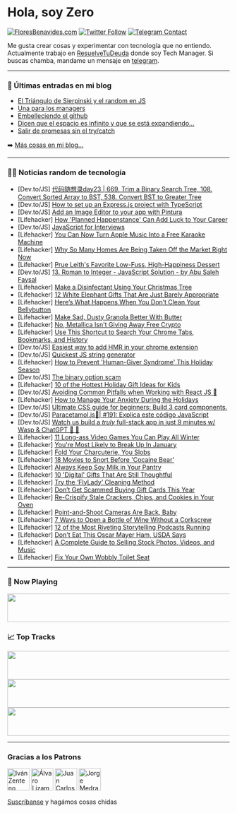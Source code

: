 # Hola, soy Zero

[![FloresBenavides.com](https://img.shields.io/website?down_message=oops&label=MiBlog&style=for-the-badge&up_message=online&url=https%3A%2F%2Ffloresbenavides.com)](https://floresbenavides.com) [![Twitter Follow](https://img.shields.io/twitter/follow/ZeroDragon?color=%231DA1F2&label=Follow&logo=twitter&logoColor=ffffff&style=for-the-badge)](https://twitter.com/zerodragon) [![Telegram Contact](https://img.shields.io/badge/escr%C3%ADbeme-ZeroDragon-%2326A5E4?style=for-the-badge&logo=telegram)](https://t.me/zerodragon)

Me gusta crear cosas y experimentar con tecnología que no entiendo.
Actualmente trabajo en [ResuelveTuDeuda](http://github.com/resuelve) donde soy Tech Manager.
Si buscas chamba, mandame un mensaje en [telegram](https://t.me/zerodragon).

---

### 📕 Últimas entradas en mi blog
<!-- BLOG-POST-LIST:START -->
- [El Triángulo de Sierpinski y el random en JS](https://floresbenavides.com/el-triangulo-de-sierpinski-y-el-random-en-js/)
- [Una para los managers](https://floresbenavides.com/una-para-los-managers/)
- [Embelleciendo el github](https://floresbenavides.com/embelleciendo-el-github/)
- [Dicen que el espacio es infinito y que se está expandiendo…](https://floresbenavides.com/dicen-que-el-espacio-es-infinito-y-que-se-esta-expandiendo/)
- [Salir de promesas sin el try/catch](https://floresbenavides.com/salir-de-promesas-sin-el-try-catch/)
<!-- BLOG-POST-LIST:END -->

➡️ [Más cosas en mi blog...](https://floresbenavides.com)

---

### 👨‍💻 Noticias random de tecnología
<!-- TECH-POSTS:START -->
- [Dev.to/JS] [代码随想录day23 | 669. Trim a Binary Search Tree, 108. Convert Sorted Array to BST, 538. Convert BST to Greater Tree](https://dev.to/986913/dai-ma-sui-xiang-lu-day23-669-trim-a-binary-search-tree-108-convert-sorted-array-to-bst-538-convert-bst-to-greater-tree-3g5o)
- [Dev.to/JS] [How to set up an Express.js project with TypeScript](https://dev.to/serhii_kucherenko/how-to-set-up-an-expressjs-project-with-typescript-353a)
- [Dev.to/JS] [Add an Image Editor to your app with Pintura](https://dev.to/asayerio_techblog/add-an-image-editor-to-your-app-with-pintura-om1)
- [Lifehacker] [How &#39;Planned Happenstance&#39; Can Add Luck to Your Career](https://lifehacker.com/how-planned-happenstance-can-add-luck-to-your-career-1849865120)
- [Dev.to/JS] [JavaScript for Interviews](https://dev.to/satejbidvai/javascript-for-interviews-4k6e)
- [Lifehacker] [You Can Now Turn Apple Music Into a Free Karaoke Machine](https://lifehacker.com/you-can-now-turn-apple-music-into-a-free-karaoke-machin-1849865397)
- [Lifehacker] [Why So Many Homes Are Being Taken Off the Market Right Now](https://lifehacker.com/why-so-many-homes-are-being-taken-off-the-market-right-1849858667)
- [Lifehacker] [Prue Leith&#39;s Favorite Low-Fuss, High-Happiness Dessert](https://lifehacker.com/prue-leiths-favorite-low-fuss-high-happiness-dessert-1849864864)
- [Dev.to/JS] [13. Roman to Integer - JavaScript Solution - by Abu Saleh Faysal](https://dev.to/abusalehfaysal/13-roman-to-integer-javascript-solution-by-abu-saleh-faysal-20ka)
- [Lifehacker] [Make a Disinfectant Using Your Christmas Tree](https://lifehacker.com/make-a-disinfectant-using-your-christmas-tree-1849865101)
- [Lifehacker] [12 White Elephant Gifts That Are Just Barely Appropriate](https://lifehacker.com/12-white-elephant-gifts-that-are-just-barely-appropriat-1849864639)
- [Lifehacker] [Here’s What Happens When You Don’t Clean Your Bellybutton](https://lifehacker.com/here-s-what-happens-when-you-don-t-clean-your-bellybutt-1849864424)
- [Lifehacker] [Make Sad, Dusty Granola Better With Butter](https://lifehacker.com/make-sad-dusty-granola-better-with-butter-1849864603)
- [Lifehacker] [No, Metallica Isn&#39;t Giving Away Free Crypto](https://lifehacker.com/no-metallica-isnt-giving-away-free-crypto-1849864418)
- [Lifehacker] [Use This Shortcut to Search Your Chrome Tabs, Bookmarks, and History](https://lifehacker.com/use-this-shortcut-to-search-your-chrome-tabs-bookmarks-1849863963)
- [Dev.to/JS] [Easiest way to add HMR in your chrome extension](https://dev.to/anilkumarum/easiest-way-to-add-hmr-in-your-chrome-extension-3898)
- [Dev.to/JS] [Quickest JS string generator](https://dev.to/kradford/quickest-js-string-generator-3ndf)
- [Lifehacker] [How to Prevent &#39;Human-Giver Syndrome&#39; This Holiday Season](https://lifehacker.com/how-to-prevent-human-giver-syndrome-this-holiday-season-1849862145)
- [Dev.to/JS] [The binary option scam](https://dev.to/tony93/the-binary-option-scam-3cli)
- [Lifehacker] [10 of the Hottest Holiday Gift Ideas for Kids](https://lifehacker.com/10-of-the-hottest-holiday-gift-ideas-for-kids-1849861941)
- [Dev.to/JS] [Avoiding Common Pitfalls when Working with React JS 🚫](https://dev.to/namanvyas/avoiding-common-pitfalls-when-working-with-react-js-58pp)
- [Lifehacker] [How to Manage Your Anxiety During the Holidays](https://lifehacker.com/how-to-manage-your-anxiety-during-the-holidays-1849862228)
- [Dev.to/JS] [Ultimate CSS guide for beginners: Build 3 card components.](https://dev.to/sfundomhlungu/ultimate-css-guide-for-beginners-build-3-card-components-4doh)
- [Dev.to/JS] [Paracetamol.js💊| #191: Explica este código JavaScript](https://dev.to/duxtech/paracetamoljs-191-explica-este-codigo-javascript-506k)
- [Dev.to/JS] [Watch us build a *truly* full-stack app in just 9 minutes w/ Wasp &amp; ChatGPT 🚀 🤯](https://dev.to/wasp/watch-us-build-a-truly-full-stack-app-in-just-9-minutes-w-wasp-chatgpt-iee)
- [Lifehacker] [11 Long-ass Video Games You Can Play All Winter](https://lifehacker.com/11-long-ass-video-games-you-can-play-all-winter-1849862267)
- [Lifehacker] [You&#39;re Most Likely to Break Up In January](https://lifehacker.com/youre-most-likely-to-break-up-in-january-1849862208)
- [Lifehacker] [Fold Your Charcuterie, You Slobs](https://lifehacker.com/fold-your-charcuterie-you-slobs-1849861101)
- [Lifehacker] [18 Movies to Snort Before &#39;Cocaine Bear&#39;](https://lifehacker.com/18-movies-to-snort-before-cocaine-bear-1849855262)
- [Lifehacker] [Always Keep Soy Milk in Your Pantry](https://lifehacker.com/always-keep-soy-milk-in-your-pantry-1849860421)
- [Lifehacker] [10 &#39;Digital&#39; Gifts That Are Still Thoughtful](https://lifehacker.com/10-digital-gifts-that-are-still-thoughtful-1849860900)
- [Lifehacker] [Try the ‘FlyLady’ Cleaning Method](https://lifehacker.com/try-the-flylady-cleaning-method-1849861050)
- [Lifehacker] [Don’t Get Scammed Buying Gift Cards This Year](https://lifehacker.com/don-t-get-scammed-buying-gift-cards-this-year-1849860691)
- [Lifehacker] [Re-Crispify Stale Crackers, Chips, and Cookies in Your Oven](https://lifehacker.com/re-crispify-stale-crackers-chips-and-cookies-in-your-1849860577)
- [Lifehacker] [Point-and-Shoot Cameras Are Back, Baby](https://lifehacker.com/point-and-shoot-cameras-are-back-baby-1849859515)
- [Lifehacker] [7 Ways to Open a Bottle of Wine Without a Corkscrew](https://lifehacker.com/7-ways-to-open-a-bottle-of-wine-without-a-corkscrew-1849859701)
- [Lifehacker] [12 of the Most Riveting Storytelling Podcasts Running](https://lifehacker.com/12-of-the-most-riveting-storytelling-podcasts-running-1849856104)
- [Lifehacker] [Don&#39;t Eat This Oscar Mayer Ham, USDA Says](https://lifehacker.com/dont-eat-this-oscar-mayer-ham-usda-says-1849859469)
- [Lifehacker] [A Complete Guide to Selling Stock Photos, Videos, and Music](https://lifehacker.com/a-complete-guide-to-selling-stock-photos-videos-and-m-1849859140)
- [Lifehacker] [Fix Your Own Wobbly Toilet Seat](https://lifehacker.com/fix-your-own-wobbly-toilet-seat-1849857567)<!-- TECH-POSTS:END -->

---

### 🎵 Now Playing
<a href="https://spotify-now-playing-dun.vercel.app/now-playing?open"><img src="https://spotify-now-playing-dun.vercel.app/now-playing" width="540" height="64"></a>

### 📈 Top Tracks
<a href="https://spotify-now-playing-dun.vercel.app/top-tracks?i=1&open"><img src="https://spotify-now-playing-dun.vercel.app/top-tracks?i=1" width="540" height="64"></a>
<a href="https://spotify-now-playing-dun.vercel.app/top-tracks?i=2&open"><img src="https://spotify-now-playing-dun.vercel.app/top-tracks?i=2" width="540" height="64"></a>
<a href="https://spotify-now-playing-dun.vercel.app/top-tracks?i=3&open"><img src="https://spotify-now-playing-dun.vercel.app/top-tracks?i=3" width="540" height="64"></a>

---

### Gracias a los Patrons
[<img src="https://avatars.githubusercontent.com/u/243380?v=4" alt="Iván Zenteno" width="50px">](https://github.com/k001) [<img src="https://avatars.githubusercontent.com/u/19955639?v=4" alt="Álvaro Lizama" width="50px">](https://github.com/alvarolizama) [<img src="https://avatars.githubusercontent.com/u/2718753?v=4" alt="Juan Carlos Ruiz" width="50px">](https://github.com/JuanCrg90) [<img src="https://avatars.githubusercontent.com/u/37025?v=4" alt="Jorge Medrano" width="50px">](https://github.com/h1pp1e) 

[Suscríbanse](https://www.patreon.com/zerodragon) y hagámos cosas chidas
